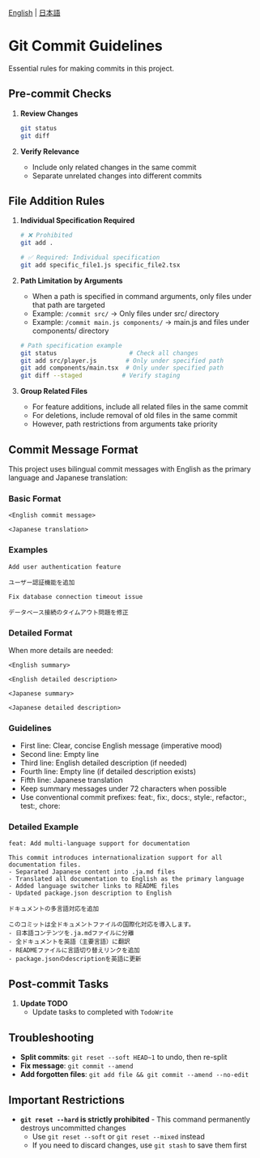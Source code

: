 [English](commit.md) | [日本語](commit.ja.md)

# Git Commit Guidelines

Essential rules for making commits in this project.

## Pre-commit Checks

1. **Review Changes**
   ```bash
   git status
   git diff
   ```

2. **Verify Relevance**
   - Include only related changes in the same commit
   - Separate unrelated changes into different commits

## File Addition Rules

1. **Individual Specification Required**
   ```bash
   # ❌ Prohibited
   git add .
   
   # ✅ Required: Individual specification
   git add specific_file1.js specific_file2.tsx
   ```

2. **Path Limitation by Arguments**
   - When a path is specified in command arguments, only files under that path are targeted
   - Example: `/commit src/` → Only files under src/ directory
   - Example: `/commit main.js components/` → main.js and files under components/ directory
   
   ```bash
   # Path specification example
   git status                    # Check all changes
   git add src/player.js        # Only under specified path
   git add components/main.tsx  # Only under specified path
   git diff --staged           # Verify staging
   ```

3. **Group Related Files**
   - For feature additions, include all related files in the same commit
   - For deletions, include removal of old files in the same commit
   - However, path restrictions from arguments take priority

## Commit Message Format

This project uses bilingual commit messages with English as the primary language and Japanese translation:

### Basic Format
```
<English commit message>

<Japanese translation>
```

### Examples
```
Add user authentication feature

ユーザー認証機能を追加
```

```
Fix database connection timeout issue

データベース接続のタイムアウト問題を修正
```

### Detailed Format
When more details are needed:

```
<English summary>

<English detailed description>

<Japanese summary>

<Japanese detailed description>
```

### Guidelines
- First line: Clear, concise English message (imperative mood)
- Second line: Empty line
- Third line: English detailed description (if needed)
- Fourth line: Empty line (if detailed description exists)
- Fifth line: Japanese translation
- Keep summary messages under 72 characters when possible
- Use conventional commit prefixes: feat:, fix:, docs:, style:, refactor:, test:, chore:

### Detailed Example
```
feat: Add multi-language support for documentation

This commit introduces internationalization support for all documentation files.
- Separated Japanese content into .ja.md files
- Translated all documentation to English as the primary language
- Added language switcher links to README files
- Updated package.json description to English

ドキュメントの多言語対応を追加

このコミットは全ドキュメントファイルの国際化対応を導入します。
- 日本語コンテンツを.ja.mdファイルに分離
- 全ドキュメントを英語（主要言語）に翻訳
- READMEファイルに言語切り替えリンクを追加
- package.jsonのdescriptionを英語に更新
```

## Post-commit Tasks

1. **Update TODO**
   - Update tasks to completed with `TodoWrite`

## Troubleshooting

- **Split commits**: `git reset --soft HEAD~1` to undo, then re-split
- **Fix message**: `git commit --amend`
- **Add forgotten files**: `git add file && git commit --amend --no-edit`

## Important Restrictions

- **`git reset --hard` is strictly prohibited** - This command permanently destroys uncommitted changes
  - Use `git reset --soft` or `git reset --mixed` instead
  - If you need to discard changes, use `git stash` to save them first